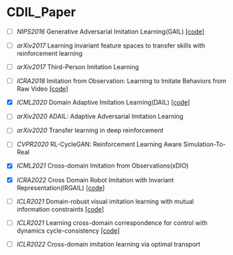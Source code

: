 # CDIL_Paper



- [ ] *NIPS2016* Generative Adversarial Imitation Learning(GAIL) [[code]](https://github.com/Khrylx/PyTorch-RL)
- [ ] *arXiv2017* Learning invariant feature spaces to transfer skills with reinforcement learning
- [ ] *arXiv2017* Third-Person Imitation Learning
- [ ] *ICRA2018* Imitation from Observation: Learning to Imitate Behaviors from Raw Video [[code]](https://github.com/wyndwarrior/imitation_from_observation)
- [x] *ICML2020* Domain Adaptive Imitation Learning(DAIL) [[code]](https://github.com/ermongroup/dail)
- [ ] *arXiv2020* ADAIL: Adaptive Adversarial Imitation Learning
- [ ] *arXiv2020* Transfer learning in deep reinforcement
- [ ] *CVPR2020* RL-CycleGAN: Reinforcement Learning Aware Simulation-To-Real

- [x] *ICML2021* Cross-domain Imitation from Observations(xDIO)
- [x] *ICRA2022* Cross Domain Robot Imitation with Invariant Representation(IRGAIL) [[code]](https://github.com/zhaohengyin/irgail_example)
- [ ] *ICLR2021* Domain-robust visual imitation learning with mutual information constraints [[code]](https://github.com/Aladoro/domain-robust-visual-il)
- [ ] *ICLR2021* Learning cross-domain correspondence for control with dynamics cycle-consistency [[code]](https://github.com/sjtuzq/Cycle_Dynamics)
- [ ] *ICLR2022* Cross-domain imitation learning via optimal transport



